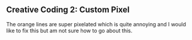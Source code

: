 ## Creative Coding 2: Custom Pixel

The orange lines are super pixelated which is quite annoying and I would like to fix this but am not sure how to go about this. 
